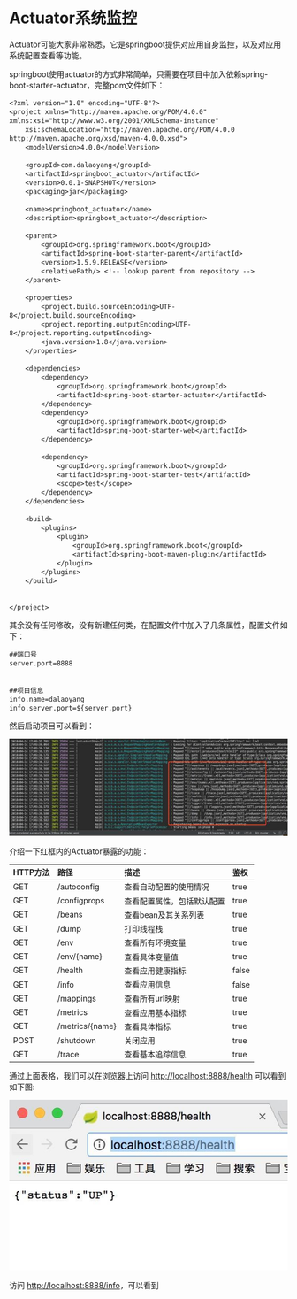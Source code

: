 # Actuator系统监控

Actuator可能大家非常熟悉，它是springboot提供对应用自身监控，以及对应用系统配置查看等功能。

springboot使用actuator的方式非常简单，只需要在项目中加入依赖spring-boot-starter-actuator，完整pom文件如下：

```
<?xml version="1.0" encoding="UTF-8"?>
<project xmlns="http://maven.apache.org/POM/4.0.0" xmlns:xsi="http://www.w3.org/2001/XMLSchema-instance"
    xsi:schemaLocation="http://maven.apache.org/POM/4.0.0 http://maven.apache.org/xsd/maven-4.0.0.xsd">
    <modelVersion>4.0.0</modelVersion>

    <groupId>com.dalaoyang</groupId>
    <artifactId>springboot_actuator</artifactId>
    <version>0.0.1-SNAPSHOT</version>
    <packaging>jar</packaging>

    <name>springboot_actuator</name>
    <description>springboot_actuator</description>

    <parent>
        <groupId>org.springframework.boot</groupId>
        <artifactId>spring-boot-starter-parent</artifactId>
        <version>1.5.9.RELEASE</version>
        <relativePath/> <!-- lookup parent from repository -->
    </parent>

    <properties>
        <project.build.sourceEncoding>UTF-8</project.build.sourceEncoding>
        <project.reporting.outputEncoding>UTF-8</project.reporting.outputEncoding>
        <java.version>1.8</java.version>
    </properties>

    <dependencies>
        <dependency>
            <groupId>org.springframework.boot</groupId>
            <artifactId>spring-boot-starter-actuator</artifactId>
        </dependency>
        <dependency>
            <groupId>org.springframework.boot</groupId>
            <artifactId>spring-boot-starter-web</artifactId>
        </dependency>

        <dependency>
            <groupId>org.springframework.boot</groupId>
            <artifactId>spring-boot-starter-test</artifactId>
            <scope>test</scope>
        </dependency>
    </dependencies>

    <build>
        <plugins>
            <plugin>
                <groupId>org.springframework.boot</groupId>
                <artifactId>spring-boot-maven-plugin</artifactId>
            </plugin>
        </plugins>
    </build>


</project>
```

其余没有任何修改，没有新建任何类，在配置文件中加入了几条属性，配置文件如下：

```
##端口号
server.port=8888


##项目信息
info.name=dalaoyang
info.server.port=${server.port}
```

然后启动项目可以看到：

![](/assets/import-actuator-01.png)

介绍一下红框内的Actuator暴露的功能：

| HTTP方法 | 路径 | 描述 | 鉴权 |
| :--- | :--- | :--- | :--- |
| GET | /autoconfig | 查看自动配置的使用情况 | true |
| GET | /configprops | 查看配置属性，包括默认配置 | true |
| GET | /beans | 查看bean及其关系列表 | true |
| GET | /dump | 打印线程栈 | true |
| GET | /env | 查看所有环境变量 | true |
| GET | /env/{name} | 查看具体变量值 | true |
| GET | /health | 查看应用健康指标 | false |
| GET | /info | 查看应用信息 | false |
| GET | /mappings | 查看所有url映射 | true |
| GET | /metrics | 查看应用基本指标 | true |
| GET | /metrics/{name} | 查看具体指标 | true |
| POST | /shutdown | 关闭应用 | true |
| GET | /trace | 查看基本追踪信息 | true |

通过上面表格，我们可以在浏览器上访问 [http://localhost:8888/health](https://link.jianshu.com/?t=http%3A%2F%2Flocalhost%3A8888%2Fhealth)  可以看到如下图:

![](/assets/import-actuator-02.png)



访问  [http://localhost:8888/info](https://link.jianshu.com/?t=http%3A%2F%2Flocalhost%3A8888%2Finfo)，可以看到











